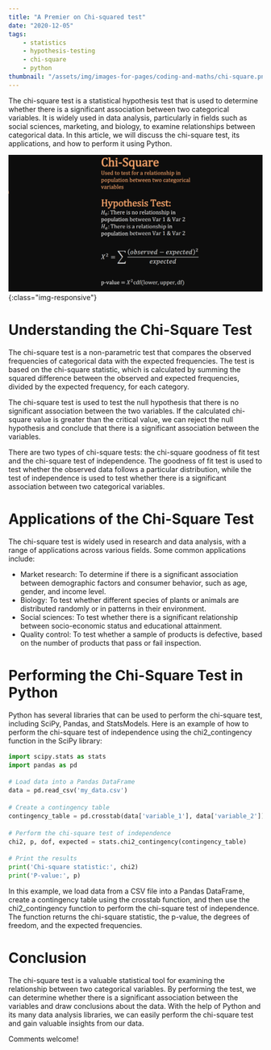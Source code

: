 ```yaml
---
title: "A Premier on Chi-squared test"
date: "2020-12-05"
tags:
    - statistics
    - hypothesis-testing
    - chi-square
    - python
thumbnail: "/assets/img/images-for-pages/coding-and-maths/chi-square.png"
---
```

The chi-square test is a statistical hypothesis test that is used to determine whether there is a significant association between two categorical variables. It is widely used in data analysis, particularly in fields such as social sciences, marketing, and biology, to examine relationships between categorical data. In this article, we will discuss the chi-square test, its applications, and how to perform it using Python.

![GCP Basic Architecture](/assets/img/images-for-pages/coding-and-maths/chi-square.png){:class="img-responsive"}

# Understanding the Chi-Square Test
The chi-square test is a non-parametric test that compares the observed frequencies of categorical data with the expected frequencies. The test is based on the chi-square statistic, which is calculated by summing the squared difference between the observed and expected frequencies, divided by the expected frequency, for each category.

The chi-square test is used to test the null hypothesis that there is no significant association between the two variables. If the calculated chi-square value is greater than the critical value, we can reject the null hypothesis and conclude that there is a significant association between the variables.

There are two types of chi-square tests: the chi-square goodness of fit test and the chi-square test of independence. The goodness of fit test is used to test whether the observed data follows a particular distribution, while the test of independence is used to test whether there is a significant association between two categorical variables.

# Applications of the Chi-Square Test
The chi-square test is widely used in research and data analysis, with a range of applications across various fields. Some common applications include:
- Market research: To determine if there is a significant association between demographic factors and consumer behavior, such as age, gender, and income level.
- Biology: To test whether different species of plants or animals are distributed randomly or in patterns in their environment.
- Social sciences: To test whether there is a significant relationship between socio-economic status and educational attainment.
- Quality control: To test whether a sample of products is defective, based on the number of products that pass or fail inspection.

# Performing the Chi-Square Test in Python
Python has several libraries that can be used to perform the chi-square test, including SciPy, Pandas, and StatsModels. Here is an example of how to perform the chi-square test of independence using the chi2_contingency function in the SciPy library:

```python
import scipy.stats as stats
import pandas as pd

# Load data into a Pandas DataFrame
data = pd.read_csv('my_data.csv')

# Create a contingency table
contingency_table = pd.crosstab(data['variable_1'], data['variable_2'])

# Perform the chi-square test of independence
chi2, p, dof, expected = stats.chi2_contingency(contingency_table)

# Print the results
print('Chi-square statistic:', chi2)
print('P-value:', p)
```

In this example, we load data from a CSV file into a Pandas DataFrame, create a contingency table using the crosstab function, and then use the chi2_contingency function to perform the chi-square test of independence. The function returns the chi-square statistic, the p-value, the degrees of freedom, and the expected frequencies.

# Conclusion
The chi-square test is a valuable statistical tool for examining the relationship between two categorical variables. By performing the test, we can determine whether there is a significant association between the variables and draw conclusions about the data. With the help of Python and its many data analysis libraries, we can easily perform the chi-square test and gain valuable insights from our data.

Comments welcome!